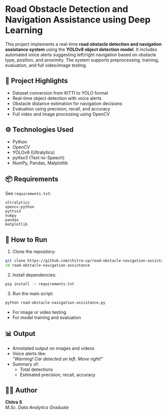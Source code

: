 # Road Obstacle Detection and Navigation Assistance using Deep Learning

This project implements a real-time **road obstacle detection and navigation assistance system** using the **YOLOv8 object detection model**. It includes automated voice alerts suggesting left/right navigation based on obstacle type, position, and proximity. The system supports preprocessing, training, evaluation, and full video/image testing.

## 🚦 Project Highlights

- Dataset conversion from KITTI to YOLO format
- Real-time object detection with voice alerts
- Obstacle distance estimation for navigation decisions
- Evaluation using precision, recall, and accuracy 
- Full video and image processing using OpenCV

## ⚙️ Technologies Used

- Python
- OpenCV
- YOLOv8 (Ultralytics)
- pyttsx3 (Text-to-Speech)
- NumPy, Pandas, Matplotlib

## 📦 Requirements

See `requirements.txt`:
```
ultralytics
opencv-python
pyttsx3
numpy
pandas
matplotlib
```

## 🚀 How to Run

1. Clone the repository:
```bash
git clone https://github.com/chitra-cp/road-obstacle-navigation-assistance.git
cd road-obstacle-navigation-assistance
```

2. Install dependencies:
```bash
pip install -r requirements.txt
```

3. Run the main script:
```bash
python road-obstacle-navigation-assistance.py
```
- For image or video testing
- For model training and evaluation

## 📊 Output

- Annotated output on images and videos
- Voice alerts like:  
  _“Warning! Car detected on left. Move right!”_
- Summary of:
  - Total detections
  - Estimated precision, recall, accuracy

## 👩‍💻 Author

**Chitra S**  
_M.Sc. Data Analytics Graduate_
